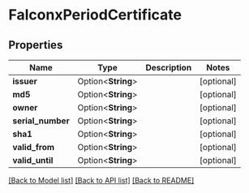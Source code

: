 # FalconxPeriodCertificate

## Properties

Name | Type | Description | Notes
------------ | ------------- | ------------- | -------------
**issuer** | Option<**String**> |  | [optional]
**md5** | Option<**String**> |  | [optional]
**owner** | Option<**String**> |  | [optional]
**serial_number** | Option<**String**> |  | [optional]
**sha1** | Option<**String**> |  | [optional]
**valid_from** | Option<**String**> |  | [optional]
**valid_until** | Option<**String**> |  | [optional]

[[Back to Model list]](./README.md#documentation-for-models) [[Back to API list]](./README.md#documentation-for-api-endpoints) [[Back to README]](../README.md)
